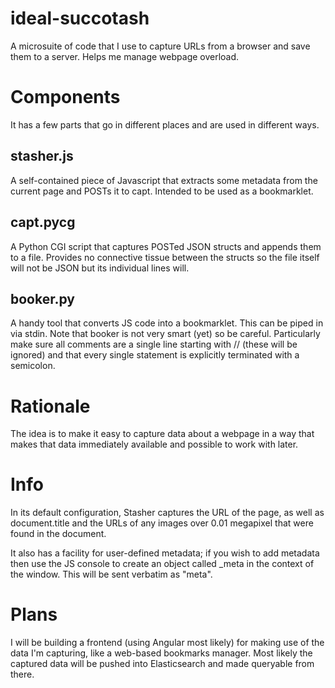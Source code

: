 # ideal-succotash
A microsuite of code that I use to capture URLs from a browser and save them to a server. Helps me manage webpage overload.

# Components

It has a few parts that go in different places and are used in different ways.

## stasher.js

A self-contained piece of Javascript that extracts some metadata from the current page and POSTs it to capt. Intended to be used as a bookmarklet. 

## capt.pycg

A Python CGI script that captures POSTed JSON structs and appends them to a file. Provides no connective tissue between the structs so the file itself will not be JSON but its individual lines will.

## booker.py

A handy tool that converts JS code into a bookmarklet. This can be piped in via stdin. Note that booker is not very smart (yet) so be careful. Particularly make sure all comments are a single line starting with // (these will be ignored) and that every single statement is explicitly terminated with a semicolon.

# Rationale

The idea is to make it easy to capture data about a webpage in a way that makes that data immediately available and possible to work with later.

# Info

In its default configuration, Stasher captures the URL of the page, as well as document.title and the URLs of any images over 0.01 megapixel that were found in the document.

It also has a facility for user-defined metadata; if you wish to add metadata then use the JS console to create an object called _meta in the context of the window. This will be sent verbatim as "meta".

# Plans

I will be building a frontend (using Angular most likely) for making use of the data I'm capturing, like a web-based bookmarks manager. Most likely the captured data will be pushed into Elasticsearch and made queryable from there.

